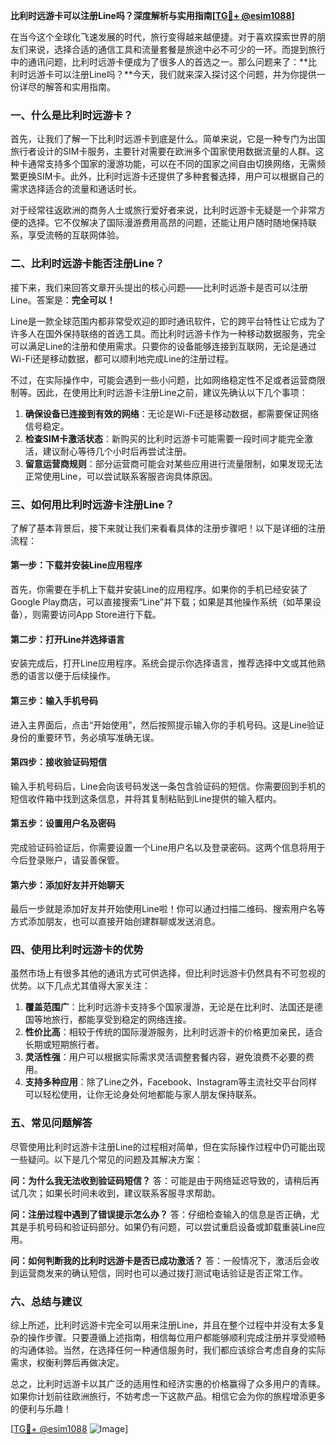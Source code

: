 **比利时远游卡可以注册Line吗？深度解析与实用指南[[TG💪+ @esim1088](https://t.me/s/esim1088)]**

在当今这个全球化飞速发展的时代，旅行变得越来越便捷。对于喜欢探索世界的朋友们来说，选择合适的通信工具和流量套餐是旅途中必不可少的一环。而提到旅行中的通讯问题，比利时远游卡便成为了很多人的首选之一。那么问题来了：**比利时远游卡可以注册Line吗？**今天，我们就来深入探讨这个问题，并为你提供一份详尽的解答和实用指南。

### 一、什么是比利时远游卡？

首先，让我们了解一下比利时远游卡到底是什么。简单来说，它是一种专门为出国旅行者设计的SIM卡服务，主要针对需要在欧洲多个国家使用数据流量的人群。这种卡通常支持多个国家的漫游功能，可以在不同的国家之间自由切换网络，无需频繁更换SIM卡。此外，比利时远游卡还提供了多种套餐选择，用户可以根据自己的需求选择适合的流量和通话时长。

对于经常往返欧洲的商务人士或旅行爱好者来说，比利时远游卡无疑是一个非常方便的选择。它不仅解决了国际漫游费用高昂的问题，还能让用户随时随地保持联系，享受流畅的互联网体验。

### 二、比利时远游卡能否注册Line？

接下来，我们来回答文章开头提出的核心问题——比利时远游卡是否可以注册Line。答案是：**完全可以！**

Line是一款全球范围内都非常受欢迎的即时通讯软件，它的跨平台特性让它成为了许多人在国外保持联络的首选工具。而比利时远游卡作为一种移动数据服务，完全可以满足Line的注册和使用需求。只要你的设备能够连接到互联网，无论是通过Wi-Fi还是移动数据，都可以顺利地完成Line的注册过程。

不过，在实际操作中，可能会遇到一些小问题，比如网络稳定性不足或者运营商限制等。因此，在使用比利时远游卡注册Line之前，建议先确认以下几个事项：

1. **确保设备已连接到有效的网络**：无论是Wi-Fi还是移动数据，都需要保证网络信号稳定。
2. **检查SIM卡激活状态**：新购买的比利时远游卡可能需要一段时间才能完全激活，建议耐心等待几个小时后再尝试注册。
3. **留意运营商规则**：部分运营商可能会对某些应用进行流量限制，如果发现无法正常使用Line，可以尝试联系客服咨询具体原因。

### 三、如何用比利时远游卡注册Line？

了解了基本背景后，接下来就让我们来看看具体的注册步骤吧！以下是详细的注册流程：

#### 第一步：下载并安装Line应用程序
首先，你需要在手机上下载并安装Line的应用程序。如果你的手机已经安装了Google Play商店，可以直接搜索“Line”并下载；如果是其他操作系统（如苹果设备），则需要访问App Store进行下载。

#### 第二步：打开Line并选择语言
安装完成后，打开Line应用程序。系统会提示你选择语言，推荐选择中文或其他熟悉的语言以便于后续操作。

#### 第三步：输入手机号码
进入主界面后，点击“开始使用”，然后按照提示输入你的手机号码。这是Line验证身份的重要环节，务必填写准确无误。

#### 第四步：接收验证码短信
输入手机号码后，Line会向该号码发送一条包含验证码的短信。你需要回到手机的短信收件箱中找到这条信息，并将其复制粘贴到Line提供的输入框内。

#### 第五步：设置用户名及密码
完成验证码验证后，你需要设置一个Line用户名以及登录密码。这两个信息将用于今后登录账户，请妥善保管。

#### 第六步：添加好友并开始聊天
最后一步就是添加好友并开始使用Line啦！你可以通过扫描二维码、搜索用户名等方式添加朋友，也可以直接开始创建群聊或发送消息。

### 四、使用比利时远游卡的优势

虽然市场上有很多其他的通讯方式可供选择，但比利时远游卡仍然具有不可忽视的优势。以下几点尤其值得大家关注：

1. **覆盖范围广**：比利时远游卡支持多个国家漫游，无论是在比利时、法国还是德国等地旅行，都能享受到稳定的网络连接。
2. **性价比高**：相较于传统的国际漫游服务，比利时远游卡的价格更加亲民，适合长期或短期旅行者。
3. **灵活性强**：用户可以根据实际需求灵活调整套餐内容，避免浪费不必要的费用。
4. **支持多种应用**：除了Line之外，Facebook、Instagram等主流社交平台同样可以轻松使用，让你无论身处何地都能与家人朋友保持联系。

### 五、常见问题解答

尽管使用比利时远游卡注册Line的过程相对简单，但在实际操作过程中仍可能出现一些疑问。以下是几个常见的问题及其解决方案：

**问：为什么我无法收到验证码短信？**
答：可能是由于网络延迟导致的，请稍后再试几次；如果长时间未收到，建议联系客服寻求帮助。

**问：注册过程中遇到了错误提示怎么办？**
答：仔细检查输入的信息是否正确，尤其是手机号码和验证码部分。如果仍有问题，可以尝试重启设备或卸载重装Line应用。

**问：如何判断我的比利时远游卡是否已成功激活？**
答：一般情况下，激活后会收到运营商发来的确认短信，同时也可以通过拨打测试电话验证是否正常工作。

### 六、总结与建议

综上所述，比利时远游卡完全可以用来注册Line，并且在整个过程中并没有太多复杂的操作步骤。只要遵循上述指南，相信每位用户都能够顺利完成注册并享受顺畅的沟通体验。当然，在选择任何一种通信服务时，我们都应该综合考虑自身的实际需求，权衡利弊后再做决定。

总之，比利时远游卡以其广泛的适用性和经济实惠的价格赢得了众多用户的青睐。如果你计划前往欧洲旅行，不妨考虑一下这款产品。相信它会为你的旅程增添更多的便利与乐趣！

[[TG💪+ @esim1088](https://t.me/s/esim1088) ![Image](https://i.postimg.cc/4NQfJmqS/Snipaste-2025-05-13-00-14-12.png)]